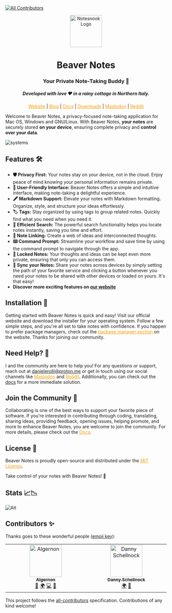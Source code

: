 
<!-- ALL-CONTRIBUTORS-BADGE:START - Do not remove or modify this section -->
[![All Contributors](https://img.shields.io/badge/all_contributors-2-orange.svg?style=flat-square)](#contributors-)
<!-- ALL-CONTRIBUTORS-BADGE:END -->
<p align="center">
<img style="align:center;" src="https://beavernotes.com/resources/Beaver-Icon.webp" alt="Notesnook Logo" width="100" />
</p>

<h1 align="center">Beaver Notes </h1>
<h3 align="center">Your Private Note-Taking Buddy 📝</h3>
<h5 align="center">Developed with love ❤️ in a rainy cottage in Northern Italy.</h3>
<p align="center">
<a style="color: #f59e0b" href="https://beavernotes.com">Website</a> 
| 
<a style="color: #f59e0b" href="https://beavernotes.com/blog">Blog</a> 
| 
<a style="color: #f59e0b" href="https://danieles-organization.gitbook.io/beaver-notes/">Docs</a> 
|
<a style="color: #f59e0b" href="https://beavernotes.com/download">Downloads</a> 
| 
<a style="color: #f59e0b" href="https://mastodon.social/@Beavernotes">Mastodon</a> 
| 
<a style="color: #f59e0b" href="https://www.reddit.com/r/BeaverNotes/">Reddit</a>
</p>


Welcome to Beaver Notes, a privacy-focused note-taking application for Mac OS, Windows and GNU/Linux. With Beaver Notes, **your notes** are securely stored **on your device**, ensuring complete privacy and **control over your data**.

![systems](https://github.com/Daniele-rolli/Beaver-Notes/assets/67503004/f9c6e510-3bad-4563-b6b4-5dfc7dff7caa)


## Features 🛠️

- **🛡️ Privacy First:** Your notes stay on your device, not in the cloud. Enjoy peace of mind knowing your personal information remains private.
- **👋 User-Friendly Interface:** Beaver Notes offers a simple and intuitive interface, making note-taking a delightful experience.
- **🖋️ Markdown Support:** Elevate your notes with Markdown formatting. Organize, style, and structure your ideas effortlessly.
- **🏷️ Tags:** Stay organized by using tags to group related notes. Quickly find what you need when you need it.
- **🔎 Efficient Search:** The powerful search functionality helps you locate notes instantly, saving you time and effort.
- **🔗 Note Linking:** Create a web of ideas and interconnected thoughts.
- **⌨️ Command Prompt:** Streamline your workflow and save time by using the command prompt to navigate through the app.
- **🔏 Locked Notes:** Your thoughts and ideas can be kept even more private, ensuring that only you can access them.
- **🔄 Sync your Notes:** Share your notes across devices by simply setting the path of your favorite service and clicking a button whenever you need your notes to be shared with other devices or loaded on yours. It's that easy!
- **Discover more exciting features on [our website](https://beavernotes.com)**
  
## Installation 🚀

Getting started with Beaver Notes is quick and easy! Visit our official website and download the installer for your operating system. Follow a few simple steps, and you're all set to take notes with confidence. If you happen to prefer package managers, check out the <a style="color: #f59e0b" href="https://beavernotes.com/package-manager.html"> package manager section </a> on the website. Thanks for joining our community.

## Need Help? 🤔

I and the community are here to help you! For any questions or support, reach out at  <a style="color: #f59e0b" href="mailto:danielerolli@proton.me">danielerolli@proton.me</a> or get in touch using our social channels like <a style="color: #f59e0b" href="https://mastodon.social/@Beavernotes">Mastodon</a> and <a style="color: #f59e0b" href="https://www.reddit.com/r/BeaverNotes/">Reddit</a>. Additionally, you can check out the [docs](https://danieles-organization.gitbook.io/beaver-notes/) for a more immediate solution.


## Join the Community 🦫

Collaborating is one of the best ways to support your favorite piece of software. If you're interested in contributing through coding, translating, sharing ideas, providing feedback, opening issues, helping promote, and more to enhance Beaver Notes, you are welcome to join the community. For more details, please check out the <a style="color: #f59e0b" href="https://danieles-organization.gitbook.io/beaver-notes/dev-guides/how-to-contribute">Docs</a>.

## License 📜
Beaver Notes is proudly open-source and distributed under the <a style="color: #f59e0b" href="https://github.com/Daniele-rolli/Beaver-Notes/blob/main/LICENSE">MIT License</a>.

Take control of your notes with Beaver Notes! 🚀

## Stats 📈📉

![Alt](https://repobeats.axiom.co/api/embed/96eb6008d766d6c485cafa54856db18bf4d7e274.svg "Repobeats analytics image")


## Contributors ✨

Thanks goes to these wonderful people ([emoji key](https://allcontributors.org/docs/en/emoji-key)):

<!-- ALL-CONTRIBUTORS-LIST:START - Do not remove or modify this section -->
<!-- prettier-ignore-start -->
<!-- markdownlint-disable -->
<table>
  <tbody>
    <tr>
      <td align="center" valign="top" width="14.28%"><a href="http://bigshans.github.io"><img src="https://avatars.githubusercontent.com/u/26884666?v=4?s=100" width="100px;" alt="Algernon"/><br /><sub><b>Algernon</b></sub></a><br /><a href="https://github.com/Daniele-rolli/Beaver-Notes/issues?q=author%3Abigshans" title="Bug reports">🐛</a> <a href="#translation-bigshans" title="Translation">🌍</a> <a href="https://github.com/Daniele-rolli/Beaver-Notes/commits?author=bigshans" title="Code">💻</a> <a href="#maintenance-bigshans" title="Maintenance">🚧</a></td>
      <td align="center" valign="top" width="14.28%"><a href="https://github.com/eag75"><img src="https://avatars.githubusercontent.com/u/155111097?v=4?s=100" width="100px;" alt="Danny Schellnock"/><br /><sub><b>Danny Schellnock</b></sub></a><br /><a href="#translation-eag75" title="Translation">🌍</a> <a href="#maintenance-eag75" title="Maintenance">🚧</a></td>
    </tr>
  </tbody>
</table>

<!-- markdownlint-restore -->
<!-- prettier-ignore-end -->

<!-- ALL-CONTRIBUTORS-LIST:END -->

This project follows the [all-contributors](https://github.com/all-contributors/all-contributors) specification. Contributions of any kind welcome!

